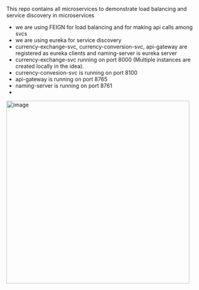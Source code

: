 This repo contains all microservices to demonstrate load balancing and service discovery in microservices
- we are using FEIGN for load balancing and for making api calls among svcs
- we are using eureka for service discovery
- currency-exchange-svc, currency-conversion-svc, api-gateway are registered as eureka clients and naming-server is eureka server
- currency-exchange-svc running on port 8000 (Multiple instances are created locally in the idea).
- currency-convesion-svc is running on port 8100
- api-gateway is running on port 8765
- naming-server is running on port 8761
- 
<img width="478" alt="image" src="https://github.com/p-suram/loadBalancing-serviceDiscovery/assets/157307140/047dac10-09a5-4efd-87c2-a556f16d86d2">
